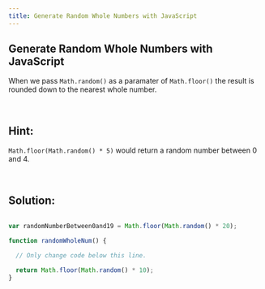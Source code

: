 ```yaml
---
title: Generate Random Whole Numbers with JavaScript
---
```

## Generate Random Whole Numbers with JavaScript
When we pass ``` Math.random() ``` as a paramater of ``` Math.floor() ``` the result is rounded down to the nearest whole number. 

</br>

## Hint:
``` Math.floor(Math.random() * 5) ``` would return a random number between 0 and 4.

</br>

## Solution:

```javascript

var randomNumberBetween0and19 = Math.floor(Math.random() * 20);

function randomWholeNum() {

  // Only change code below this line.

  return Math.floor(Math.random() * 10);
}

```
